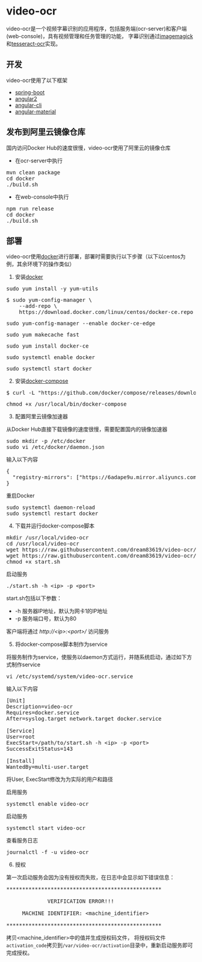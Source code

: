 # video-ocr
video-ocr是一个视频字幕识别的应用程序，包括服务端(ocr-server)和客户端(web-console)，具有视频管理和任务管理的功能，
字幕识别通过[imagemagick](https://www.imagemagick.org)和[tesseract-ocr](https://github.com/tesseract-ocr/tesseract)实现。

## 开发
video-ocr使用了以下框架

* [spring-boot](https://projects.spring.io/spring-boot/)
* [angular2](https://angular.io/)
* [angular-cli](http://cli.angular.io/)
* [angular-material](https://material.angular.io/)

## 发布到阿里云镜像仓库

国内访问Docker Hub的速度很慢，video-ocr使用了阿里云的镜像仓库

* 在ocr-server中执行
<pre>
mvn clean package
cd docker
./build.sh
</pre>

* 在web-console中执行
<pre>
npm run release
cd docker
./build.sh
</pre>

## 部署

video-ocr使用[docker](https://www.docker.com/)进行部署，部署时需要执行以下步骤（以下以centos为例，其余环境下的操作类似）

1. 安装[docker](https://docs.docker.com/engine/installation/linux/centos/)

<pre>
sudo yum install -y yum-utils
</pre>
<pre>
$ sudo yum-config-manager \
    --add-repo \
    https://download.docker.com/linux/centos/docker-ce.repo
</pre>
<pre>
sudo yum-config-manager --enable docker-ce-edge
</pre>
<pre>
sudo yum makecache fast
</pre>
<pre>
sudo yum install docker-ce
</pre>
<pre>
sudo systemctl enable docker
</pre>
<pre>
sudo systemctl start docker
</pre>


2. 安装[docker-compose](https://docs.docker.com/compose/install/)

<pre>
$ curl -L "https://github.com/docker/compose/releases/download/1.11.2/docker-compose-$(uname -s)-$(uname -m)" -o /usr/local/bin/docker-compose
</pre>
<pre>
chmod +x /usr/local/bin/docker-compose
</pre>

3. 配置阿里云镜像加速器

从Docker Hub直接下载镜像的速度很慢，需要配置国内的镜像加速器
<pre>
sudo mkdir -p /etc/docker
sudo vi /etc/docker/daemon.json
</pre>
输入以下内容
<pre>
{
  "registry-mirrors": ["https://6adape9u.mirror.aliyuncs.com"]
}
</pre>
重启Docker
<pre>
sudo systemctl daemon-reload
sudo systemctl restart docker
</pre>

4. 下载并运行docker-compose脚本

<pre>
mkdir /usr/local/video-ocr
cd /usr/local/video-ocr
wget https://raw.githubusercontent.com/dream83619/video-ocr/master/docker-compose/docker-compose.yml
wget https://raw.githubusercontent.com/dream83619/video-ocr/master/docker-compose/start.sh
chmod +x start.sh
</pre>

启动服务
<pre>
./start.sh -h &lt;ip&gt; -p &lt;port&gt;
</pre>

start.sh包括以下参数：
* -h 服务器IP地址，默认为网卡1的IP地址
* -p 服务端口号，默认为80

客户端将通过 _http://&lt;ip&gt;:&lt;port&gt;/_ 访问服务

5. 将docker-compose脚本制作为service

将服务制作为service，使服务以daemon方式运行，并随系统启动，通过如下方式制作service
<pre>
vi /etc/systemd/system/video-ocr.service
</pre>
输入以下内容
<pre>
[Unit]
Description=video-ocr
Requires=docker.service
After=syslog.target network.target docker.service

[Service]
User=root
ExecStart=/path/to/start.sh -h &lt;ip&gt; -p &lt;port&gt;
SuccessExitStatus=143

[Install]
WantedBy=multi-user.target
</pre>
将User, ExecStart修改为为实际的用户和路径

启用服务
<pre>
systemctl enable video-ocr
</pre>
启动服务
<pre>
systemctl start video-ocr
</pre>
查看服务日志
<pre>
journalctl -f -u video-ocr
</pre>

6. 授权

第一次启动服务会因为没有授权而失败，在日志中会显示如下错误信息：
<pre>
*************************************************
                                                 
             VERIFICATION ERROR!!!               
                                                 
     MACHINE IDENTIFIER: &lt;machine_identifier&gt;                      
                                                 
*************************************************
</pre>

拷贝&lt;machine_identifier&gt;中的值并生成授权码文件，
将授权码文件`activation_code`拷贝到`/var/video-ocr/activation`目录中，重新启动服务即可完成授权。
